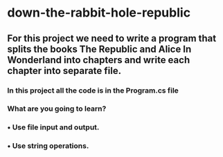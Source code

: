 # down-the-rabbit-hole-republic

## For this project we need to write a program that splits the books The Republic and Alice In Wonderland into chapters and write each chapter into separate file.

### In this project all the code is in the Program.cs file

### What are you going to learn?
### •	Use file input and output.
### •	Use string operations.

